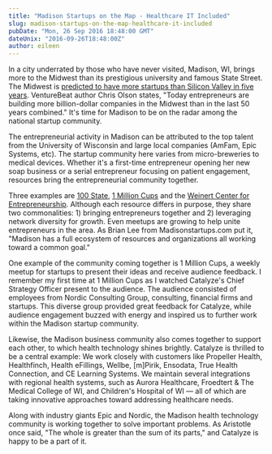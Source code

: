 ```yaml
---
title: "Madison Startups on the Map - Healthcare IT Included"
slug: madison-startups-on-the-map-healthcare-it-included
pubDate: "Mon, 26 Sep 2016 18:48:00 GMT"
dateUnix: "2016-09-26T18:48:00Z"
author: eileen
---
```

In a city underrated by those who have never visited, Madison, WI, brings more to the Midwest than its prestigious university and famous State Street. The Midwest is [predicted to have more startups than Silicon Valley in five years][1]. VentureBeat author Chris Olson states, "Today entrepreneurs are building more billion-dollar companies in the Midwest than in the last 50 years combined." It's time for Madison to be on the radar among the national startup community.

The entrepreneurial activity in Madison can be attributed to the top talent from the University of Wisconsin and large local companies (AmFam, Epic Systems, etc). The startup community here varies from micro-breweries to medical devices. Whether it's a first-time entrepreneur opening her new soap business or a serial entrepreneur focusing on patient engagement, resources bring the entrepreneurial community together.

Three examples are [100 State][2], [1 Million Cups][3] and the [Weinert Center for Entrepreneurship][4]. Although each resource differs in purpose, they share two commonalities: 1) bringing entrepreneurs together and 2) leveraging network diversity for growth. Even meetups are growing to help unite entrepreneurs in the area. As Brian Lee from Madisonstartups.com put it, "Madison has a full ecosystem of resources and organizations all working toward a common goal."   
  
One example of the community coming together is 1 Million Cups, a weekly meetup for startups to present their ideas and receive audience feedback. I remember my first time at 1 Million Cups as I watched Catalyze's Chief Strategy Officer present to the audience. The audience consisted of employees from Nordic Consulting Group, consulting,  financial firms and startups. This diverse group provided great feedback for Catalyze, while audience engagement buzzed with energy and inspired us to further work within the Madison startup community.

Likewise, the Madison business community also comes together to support each other, to which health technology shines brightly. Catalyze is thrilled to be a central example: We work closely with customers like Propeller Health, Healthfinch, Health eFillings, Wellbe, [m]Pirik, Ensodata, True Health Connection, and CE Learning Systems. We maintain several integrations with regional health systems, such as Aurora Healthcare, Froedtert & The Medical College of WI, and Children's Hospital of WI — all of which are taking innovative approaches toward addressing healthcare needs.

Along with industry giants Epic and Nordic, the Madison health technology community is working together to solve important problems. As Aristotle once said, "The whole is greater than the sum of its parts," and Catalyze is happy to be a part of it. 

[1]: http://venturebeat.com/2016/08/28/in-5-years-the-midwest-will-have-more-startups-than-silicon-valley/
[2]: https://100state.com/
[3]: http://www.1millioncups.com/madison
[4]: https://bus.wisc.edu/centers/weinert
